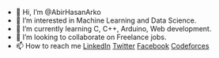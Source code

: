 - 👋 Hi, I’m @AbirHasanArko
- 👀 I’m interested in Machine Learning and Data Science.
- 🌱 I’m currently learning C, C++, Arduino, Web development.
- 💞️ I’m looking to collaborate on Freelance jobs.
- 📫 How to reach me [LinkedIn](https://www.linkedin.com/in/abirhasanarko/) [Twitter](https://twitter.com/AbirHasanArko) [Facebook](https://www.facebook.com/arko.abirhasan) [Codeforces](https://codeforces.com/profile/RoronoaArko)

<!---
AbirHasanArko/AbirHasanArko is a ✨ special ✨ repository because its `README.md` (this file) appears on your GitHub profile.
You can click the Preview link to take a look at your changes.
--->
